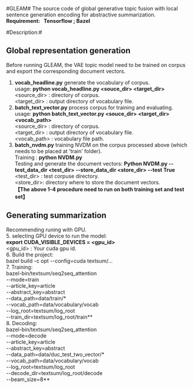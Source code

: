 #GLEAM#
The source code of global generative topic fusion with local sentence generation encoding for abstractive summarization.  
**Requirement:   Tensorflow ; Bazel**

#Description:#
## Global representation generation ##
Before running GLEAM, the VAE topic model need to be trained on corpus and export the corresponding document vectors.   
1.	**vocab_headline.py** generate the vocabulary of corpus.  
usage: **python vocab_headline.py <souce_dir> <target_dir>**
<source_dir> : directory of corpus.  
<target_dir> : output directory of vocabulary file.   
2.	**batch_text_vector.py** process corpus for training and evaluating.  
usage: **python batch_text_vector.py <souce_dir> <target_dir> <vocab_path>**  
<source_dir> : directory of corpus.  
<target_dir> : output directory of vocabulary file.   
<vocab_path> : vocabulary file path.  
3. **batch_nvdm.py** training NVDM on the corpus processed above (which needs to be placed at 'train' folder).  
Training : **python NVDM.py**  
Testing and generate the document vectors: **Python NVDM.py --test_data_dir <test_dir> --store_data_dir <store_dir> --test True**  
<test_dir> : test corpuse directory.  
<store_dir>: directory where to store the document vectors.  
**【The above 1-4 procedure need to run on both training set and test set】**  

## Generating summarization ##   
Recommending runing with GPU.   
5. selecting GPU device to run the model:   
**export CUDA_VISIBLE_DEVICES = <gpu_id>**  
<gpu_id> : Your cuda gpu id.  
6. Build the project:  
bazel build -c opt --config=cuda textsum/...  
7. Training:  
bazel-bin/textsum/seq2seq_attention \
  --mode=train \
  --article_key=article \
  --abstract_key=abstract \
  --data_path=data/train/* \
  --vocab_path=data/vocabulary/vocab \
  --log_root=textsum/log_root \
  --train_dir=textsum/log_root/train**  
8. Decoding:  
bazel-bin/textsum/seq2seq_attention \
  --mode=decode \
  --article_key=article \
  --abstract_key=abstract \
  --data_path=data/duc_test_two_vector/* \
  --vocab_path=data/vocabulary/vocab \
  --log_root=textsum/log_root \
  --decode_dir=textsum/log_root/decode \
  --beam_size=8**
